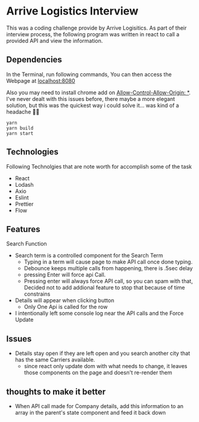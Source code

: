# Arrive Logistics Interview

This was a coding challenge provide by Arrive Logisitics.  As part of their interview process, the following program was written in react to call a provided API and view the information.

## Dependencies
In the Terminal, run following commands,  You can then access the Webpage at  [localhost:8080](http://localhost:8080/)

Also you may need to install chrome add on [Allow-Control-Allow-Origin: *](https://chrome.google.com/webstore/detail/allow-control-allow-origi/nlfbmbojpeacfghkpbjhddihlkkiljbi/related?hl=en).  I've never dealt with this issues before, there maybe a more elegant solution, but this was the quickest way i could solve it... was kind of a headache 🤦‍♂️

``` 
yarn
yarn build
yarn start
```


## Technologies
Following Technolgies that are note worth for accomplish some of the task

* React
* Lodash
* Axio
* Eslint
* Prettier
* Flow

## Features
Search Function

* Search term is a controlled component for the Search Term
    * Typing in a term will cause page to make API call once done typing.
    * Debounce keeps multiple calls from happening, there is .5sec delay
    * pressing Enter will force api Call. 
    * Pressing enter will always force API call, so you can spam with that,  Decided not to add addional feature to stop that because of time constrains
* Details will appear when clicking button
    * Only One Api is called for the row
* I intentionally left some console log near the API calls and the Force Update


## Issues

* Details stay open if they are left open and you search another city that has the same Carriers available.  
    - since react only update dom with what needs to change, it leaves those components on the page and doesn't re-render them

## thoughts to make it better

* When API call made for Company details,  add this information to an array in the parent's state component and feed it back down
